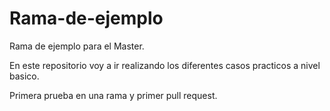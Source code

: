 # Rama-de-ejemplo

Rama de ejemplo para el Master.

En este repositorio voy a ir realizando los diferentes casos practicos a nivel basico.

Primera prueba en una rama y primer pull request.
